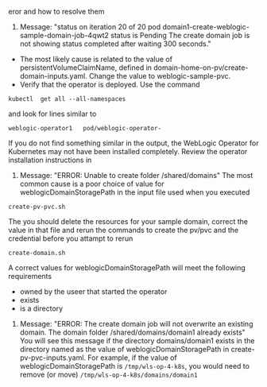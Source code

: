 eror and how to resolve them

1. Message: "status on iteration 20 of 20
pod domain1-create-weblogic-sample-domain-job-4qwt2 status is Pending
The create domain job is not showing status completed after waiting 300 seconds."  
* The most likely cause is related to the value of persistentVolumeClaimName, defined in domain-home-on-pv/create-domain-inputs.yaml. Change the value to weblogic-sample-pvc.
* Verify that the operator is deployed. Use the command
```
kubectl  get all --all-namespaces
```
and look for lines similar to
```
weblogic-operator1   pod/weblogic-operator-
```
If you do not find something similar in the output, the WebLogic Operator for Kubernetes may not have been installed completely. Review the operator installation instructions in 
1. Message: "ERROR: Unable to create folder /shared/domains"
The most common cause is a poor choice of value for weblogicDomainStoragePath in the input file used when you executed 
```
create-pv-pvc.sh
```
The you should delete the resources for your sample domain, correct the value in that file and rerun the commands to create the pv/pvc and the credential before you attampt to rerun
```
create-domain.sh
```
A correct values for weblogicDomainStoragePath will meet the following requirements
* owned by the useer that started the operator
* exists
* is a directory
1. Message: "ERROR: The create domain job will not overwrite an existing domain. The domain folder /shared/domains/domain1 already exists"  
You will see this message if the directory domains/domain1 exists in the directory named as the value of weblogicDomainStoragePath in create-pv-pvc-inputs.yaml. For example, if the value of  weblogicDomainStoragePath is `/tmp/wls-op-4-k8s`, you would need to remove (or move) `/tmp/wls-op-4-k8s/domains/domain1`
